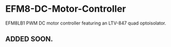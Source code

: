 # EFM8-DC-Motor-Controller
EFM8LB1 PWM DC motor controller featuring an LTV-847 quad optoisolator.

## ADDED SOON.
